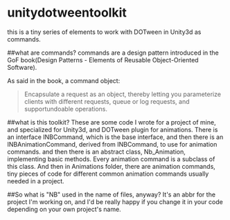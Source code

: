 # unitydotweentoolkit
this is a tiny series of elements to work with DOTween in Unity3d as commands.

##what are commands?
commands are a design pattern introduced in the GoF book(Design Patterns - Elements of Reusable Object-Oriented Software).

As said in the book, a command object:
> Encapsulate a request as an object, thereby letting you parameterize clients with different requests, queue or log requests, and supportundoable operations.

##what is this toolkit?
These are some code I wrote for a project of mine, and specialized for Unity3d, and DOTween plugin for animations. 
There is an interface INBCommand, which is the base interface, and then there is an INBAnimationCommand, derived from INBCommand, to use for animation commands. and then there is an abstract class, Nb_Animation, implementing basic methods. Every animation command is a subclass of this class.
And then in Animations folder, there are animation commands, tiny pieces of code for different common animation commands usually needed in a project.

##So what is "NB" used in the name of files, anyway?
It's an abbr for the project I'm working on, and I'd be really happy if you change it in your code depending on your own project's name.
